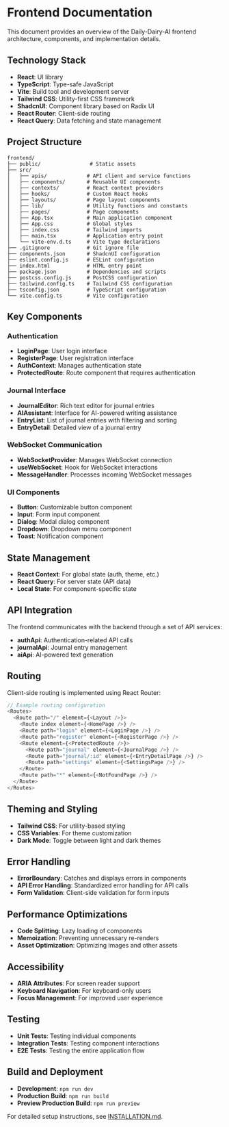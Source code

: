 # Frontend Documentation

This document provides an overview of the Daily-Dairy-AI frontend architecture, components, and implementation details.

## Technology Stack

- **React**: UI library
- **TypeScript**: Type-safe JavaScript
- **Vite**: Build tool and development server
- **Tailwind CSS**: Utility-first CSS framework
- **ShadcnUI**: Component library based on Radix UI
- **React Router**: Client-side routing
- **React Query**: Data fetching and state management

## Project Structure

```
frontend/
├── public/                # Static assets
├── src/
│   ├── apis/             # API client and service functions
│   ├── components/       # Reusable UI components
│   ├── contexts/         # React context providers
│   ├── hooks/            # Custom React hooks
│   ├── layouts/          # Page layout components
│   ├── lib/              # Utility functions and constants
│   ├── pages/            # Page components
│   ├── App.tsx           # Main application component
│   ├── App.css           # Global styles
│   ├── index.css         # Tailwind imports
│   ├── main.tsx          # Application entry point
│   └── vite-env.d.ts     # Vite type declarations
├── .gitignore            # Git ignore file
├── components.json       # ShadcnUI configuration
├── eslint.config.js      # ESLint configuration
├── index.html            # HTML entry point
├── package.json          # Dependencies and scripts
├── postcss.config.js     # PostCSS configuration
├── tailwind.config.ts    # Tailwind CSS configuration
├── tsconfig.json         # TypeScript configuration
└── vite.config.ts        # Vite configuration
```

## Key Components

### Authentication

- **LoginPage**: User login interface
- **RegisterPage**: User registration interface
- **AuthContext**: Manages authentication state
- **ProtectedRoute**: Route component that requires authentication

### Journal Interface

- **JournalEditor**: Rich text editor for journal entries
- **AIAssistant**: Interface for AI-powered writing assistance
- **EntryList**: List of journal entries with filtering and sorting
- **EntryDetail**: Detailed view of a journal entry

### WebSocket Communication

- **WebSocketProvider**: Manages WebSocket connection
- **useWebSocket**: Hook for WebSocket interactions
- **MessageHandler**: Processes incoming WebSocket messages

### UI Components

- **Button**: Customizable button component
- **Input**: Form input component
- **Dialog**: Modal dialog component
- **Dropdown**: Dropdown menu component
- **Toast**: Notification component

## State Management

- **React Context**: For global state (auth, theme, etc.)
- **React Query**: For server state (API data)
- **Local State**: For component-specific state

## API Integration

The frontend communicates with the backend through a set of API services:

- **authApi**: Authentication-related API calls
- **journalApi**: Journal entry management
- **aiApi**: AI-powered text generation

## Routing

Client-side routing is implemented using React Router:

```typescript
// Example routing configuration
<Routes>
  <Route path="/" element={<Layout />}>
    <Route index element={<HomePage />} />
    <Route path="login" element={<LoginPage />} />
    <Route path="register" element={<RegisterPage />} />
    <Route element={<ProtectedRoute />}>
      <Route path="journal" element={<JournalPage />} />
      <Route path="journal/:id" element={<EntryDetailPage />} />
      <Route path="settings" element={<SettingsPage />} />
    </Route>
    <Route path="*" element={<NotFoundPage />} />
  </Route>
</Routes>
```

## Theming and Styling

- **Tailwind CSS**: For utility-based styling
- **CSS Variables**: For theme customization
- **Dark Mode**: Toggle between light and dark themes

## Error Handling

- **ErrorBoundary**: Catches and displays errors in components
- **API Error Handling**: Standardized error handling for API calls
- **Form Validation**: Client-side validation for form inputs

## Performance Optimizations

- **Code Splitting**: Lazy loading of components
- **Memoization**: Preventing unnecessary re-renders
- **Asset Optimization**: Optimizing images and other assets

## Accessibility

- **ARIA Attributes**: For screen reader support
- **Keyboard Navigation**: For keyboard-only users
- **Focus Management**: For improved user experience

## Testing

- **Unit Tests**: Testing individual components
- **Integration Tests**: Testing component interactions
- **E2E Tests**: Testing the entire application flow

## Build and Deployment

- **Development**: `npm run dev`
- **Production Build**: `npm run build`
- **Preview Production Build**: `npm run preview`

For detailed setup instructions, see [INSTALLATION.md](./INSTALLATION.md).